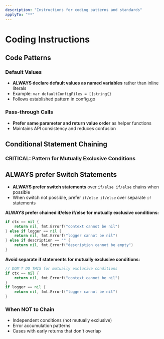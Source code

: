 ```yaml
---
description: "Instructions for coding patterns and standards"
applyTo: "**"
---
```

# Coding Instructions

## Code Patterns

### Default Values
- **ALWAYS declare default values as named variables** rather than inline literals
- Example: `var defaultConfigFiles = []string{}`
- Follows established pattern in config.go

### Pass-through Calls
- **Prefer same parameter and return value order** as helper functions
- Maintains API consistency and reduces confusion

## Conditional Statement Chaining

### CRITICAL: Pattern for Mutually Exclusive Conditions

## ALWAYS prefer Switch Statements

- **ALWAYS prefer switch statements** over `if/else if/else` chains when possible
- When switch not possible, prefer `if/else if/else` over separate `if` statements

**ALWAYS prefer chained if/else if/else for mutually exclusive conditions:**
```go
if ctx == nil {
    return nil, fmt.Errorf("context cannot be nil")
} else if logger == nil {
    return nil, fmt.Errorf("logger cannot be nil")
} else if description == "" {
    return nil, fmt.Errorf("description cannot be empty")
}
```

**Avoid separate if statements for mutually exclusive conditions:**
```go
// DON'T DO THIS for mutually exclusive conditions
if ctx == nil {
    return nil, fmt.Errorf("context cannot be nil")
}
if logger == nil {
    return nil, fmt.Errorf("logger cannot be nil")
}
```

### When NOT to Chain
- Independent conditions (not mutually exclusive)
- Error accumulation patterns
- Cases with early returns that don't overlap
